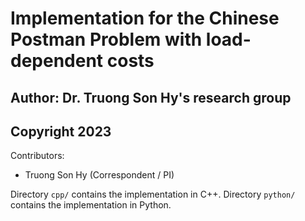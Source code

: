 # Implementation for the Chinese Postman Problem with load-dependent costs
## Author: Dr. Truong Son Hy's research group
## Copyright 2023

Contributors:
* Truong Son Hy (Correspondent / PI)
  
Directory ```cpp/``` contains the implementation in C++.
Directory ```python/``` contains the implementation in Python. 
